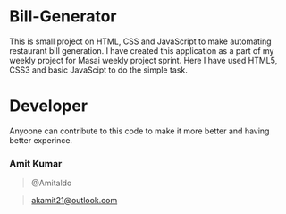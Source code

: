 # Bill-Generator

This is small project on HTML, CSS and JavaScript to make automating restaurant bill generation.
I have created this application as a part of my weekly project for Masai weekly project sprint.
Here I have used HTML5, CSS3 and basic JavaScipt to do the simple task.

# Developer

Anyoone can contribute to this code to make it more better and having better experince.

### Amit Kumar

> @Amitaldo

> akamit21@outlook.com
